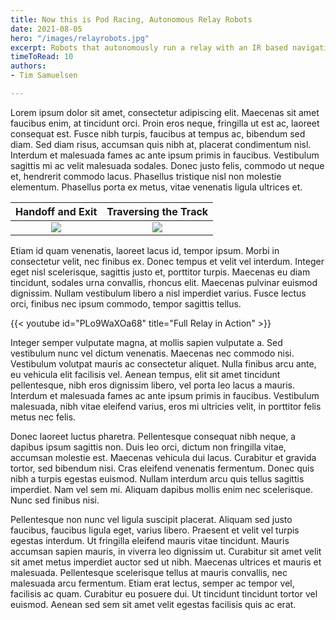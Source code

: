 ```yaml
---
title: Now this is Pod Racing, Autonomous Relay Robots
date: 2021-08-05
hero: "/images/relayrobots.jpg"
excerpt: Robots that autonomously run a relay with an IR based navigation system. Coded in C using hierarchical state machines running on PIC32 MCUs.
timeToRead: 10
authors: 
- Tim Samuelsen

---
```

Lorem ipsum dolor sit amet, consectetur adipiscing elit. Maecenas sit amet faucibus enim, at tincidunt orci. Proin eros neque, fringilla ut est ac, laoreet consequat est. Fusce nibh turpis, faucibus at tempus ac, bibendum sed diam. Sed diam risus, accumsan quis nibh at, placerat condimentum nisl. Interdum et malesuada fames ac ante ipsum primis in faucibus. Vestibulum sagittis mi ac velit malesuada sodales. Donec justo felis, commodo ut neque et, hendrerit commodo lacus. Phasellus tristique nisl non molestie elementum. Phasellus porta ex metus, vitae venenatis ligula ultrices et.

|  Handoff and Exit |  Traversing the Track |
:-------------------------:|:-------------------------:
![](https://media.giphy.com/media/2Vco2b407VFqqLjDFJ/giphy.gif)  | ![](https://media.giphy.com/media/f315xgjq2cxD0e0tiv/giphy.gif)

Etiam id quam venenatis, laoreet lacus id, tempor ipsum. Morbi in consectetur velit, nec finibus ex. Donec tempus et velit vel interdum. Integer eget nisl scelerisque, sagittis justo et, porttitor turpis. Maecenas eu diam tincidunt, sodales urna convallis, rhoncus elit. Maecenas pulvinar euismod dignissim. Nullam vestibulum libero a nisl imperdiet varius. Fusce lectus orci, finibus nec ipsum commodo, tempor sagittis tellus.

{{< youtube id="PLo9WaXOa68" title="Full Relay in Action" >}}

Integer semper vulputate magna, at mollis sapien vulputate a. Sed vestibulum nunc vel dictum venenatis. Maecenas nec commodo nisi. Vestibulum volutpat mauris ac consectetur aliquet. Nulla finibus arcu ante, eu vehicula elit facilisis vel. Aenean tempus, elit sit amet tincidunt pellentesque, nibh eros dignissim libero, vel porta leo lacus a mauris. Interdum et malesuada fames ac ante ipsum primis in faucibus. Vestibulum malesuada, nibh vitae eleifend varius, eros mi ultricies velit, in porttitor felis metus nec felis.

Donec laoreet luctus pharetra. Pellentesque consequat nibh neque, a dapibus ipsum sagittis non. Duis leo orci, dictum non fringilla vitae, accumsan molestie est. Maecenas vehicula dui lacus. Curabitur et gravida tortor, sed bibendum nisi. Cras eleifend venenatis fermentum. Donec quis nibh a turpis egestas euismod. Nullam interdum arcu quis tellus sagittis imperdiet. Nam vel sem mi. Aliquam dapibus mollis enim nec scelerisque. Nunc sed finibus nisi.

Pellentesque non nunc vel ligula suscipit placerat. Aliquam sed justo faucibus, faucibus ligula eget, varius libero. Praesent et velit vel turpis egestas interdum. Ut fringilla eleifend mauris vitae tincidunt. Mauris accumsan sapien mauris, in viverra leo dignissim ut. Curabitur sit amet velit sit amet metus imperdiet auctor sed ut nibh. Maecenas ultrices et mauris et malesuada. Pellentesque scelerisque tellus at mauris convallis, nec malesuada arcu fermentum. Etiam erat lectus, semper ac tempor vel, facilisis ac quam. Curabitur eu posuere dui. Ut tincidunt tincidunt tortor vel euismod. Aenean sed sem sit amet velit egestas facilisis quis ac erat.